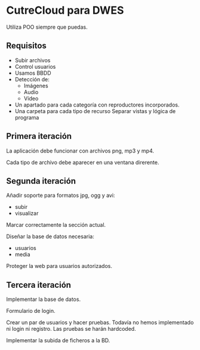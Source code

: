 # CutreCloud para DWES

Utiliza POO siempre que puedas.

## Requisitos

- Subir archivos
- Control usuarios
- Usamos BBDD
- Detección de:
    - Imágenes
    - Audio
    - Vídeo
- Un apartado para cada categoría con reproductores incorporados.
- Una carpeta para cada tipo de recurso
Separar vistas y lógica de programa

## Primera iteración

La aplicación debe funcionar con archivos png, mp3 y mp4.

Cada tipo de archivo debe aparecer en una ventana direrente.

## Segunda iteración

Añadir soporte para formatos jpg, ogg y avi:

- subir
- visualizar

Marcar correctamente la sección actual.

Diseñar la base de datos necesaria:

- usuarios
- media

Proteger la web para usuarios autorizados.

## Tercera iteración

Implementar la base de datos.

Formulario de login.

Crear un par de usuarios y hacer pruebas. Todavía no hemos implementado ni login ni registro. Las pruebas se harán hardcoded.

Implementar la subida de ficheros a la BD.


